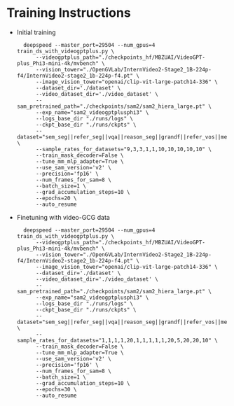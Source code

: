 # Training Instructions


* Initial training 


        deepspeed --master_port=29504 --num_gpus=4 train_ds_with_videogptplus.py \
            --videogptplus_path="./checkpoints_hf/MBZUAI/VideoGPT-plus_Phi3-mini-4k/mvbench" \
            --vision_tower="./OpenGVLab/InternVideo2-Stage2_1B-224p-f4/InternVideo2-stage2_1b-224p-f4.pt" \
            --image_vision_tower="openai/clip-vit-large-patch14-336" \
            --dataset_dir='./dataset' \
            --video_dataset_dir='./video_dataset' \
            --sam_pretrained_path="./checkpoints/sam2/sam2_hiera_large.pt" \
            --exp_name="sam2_videogptplusphi3" \
            --logs_base_dir "./runs/logs" \
            --ckpt_base_dir "./runs/ckpts" \
            --dataset="sem_seg||refer_seg||vqa||reason_seg||grandf||refer_vos||mevis||vidstg||video_vqa" \
            --sample_rates_for_datasets="9,3,3,1,1,10,10,10,10,10" \
            --train_mask_decoder=False \
            --tune_mm_mlp_adapter=True \
            --use_sam_version='v2' \
            --precision='fp16' \
            --num_frames_for_sam=8 \
            --batch_size=1 \
            --grad_accumulation_steps=10 \
            --epochs=20 \
            --auto_resume

* Finetuning with video-GCG data

        deepspeed --master_port=29504 --num_gpus=4 train_ds_with_videogptplus.py \
            --videogptplus_path="./checkpoints_hf/MBZUAI/VideoGPT-plus_Phi3-mini-4k/mvbench" \
            --vision_tower="./OpenGVLab/InternVideo2-Stage2_1B-224p-f4/InternVideo2-stage2_1b-224p-f4.pt" \
            --image_vision_tower="openai/clip-vit-large-patch14-336" \
            --dataset_dir='./dataset' \
            --video_dataset_dir='./video_dataset' \
            --sam_pretrained_path="./checkpoints/sam2/sam2_hiera_large.pt" \
            --exp_name="sam2_videogptplusphi3" \
            --logs_base_dir "./runs/logs" \
            --ckpt_base_dir "./runs/ckpts" \
            --dataset="sem_seg||refer_seg||vqa||reason_seg||grandf||refer_vos||mevis||vidstg||video_vqa||anet_gcg||video_gcg||mevis_gcg||vidstg_gcg||hcstvg_gcg" \
            --sample_rates_for_datasets="1,1,1,1,20,1,1,1,1,1,20,5,20,20,10" \
            --train_mask_decoder=False \
            --tune_mm_mlp_adapter=True \
            --use_sam_version='v2' \
            --precision='fp16' \
            --num_frames_for_sam=8 \
            --batch_size=1 \
            --grad_accumulation_steps=10 \
            --epochs=30 \
            --auto_resume


